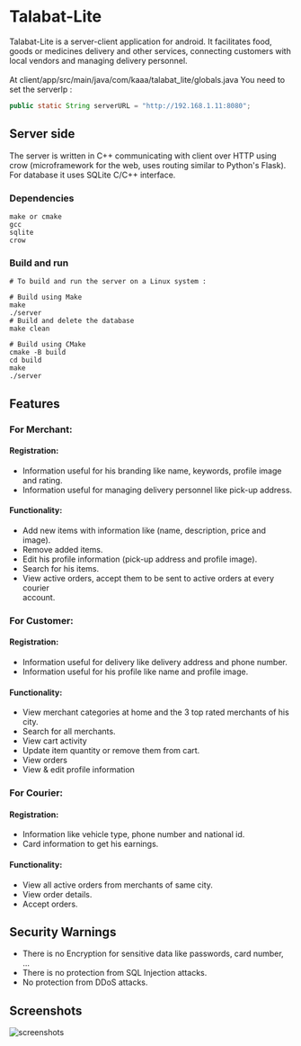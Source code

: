 # Talabat-Lite
Talabat-Lite is a server-client application for android. It facilitates food, goods or medicines delivery and other services, connecting customers with local vendors and managing delivery personnel.<br><br>
At client/app/src/main/java/com/kaaa/talabat_lite/globals.java You need to set the serverIp :
```java
public static String serverURL = "http://192.168.1.11:8080";
```
## Server side
The server is written in C++ communicating with client over HTTP using crow (microframework for the web, uses routing similar to Python's Flask).
<br>For database it uses SQLite C/C++ interface.
### Dependencies
```
make or cmake
gcc
sqlite
crow
```
### Build and run
```shell
# To build and run the server on a Linux system :

# Build using Make
make
./server
# Build and delete the database
make clean

# Build using CMake
cmake -B build
cd build
make
./server
```
## Features
### For Merchant: 
#### Registration:
- Information useful for his branding like name, keywords, profile image and rating. <br>
- Information useful for managing delivery personnel like pick-up address. <br>
#### Functionality:
- Add new items with information like (name, description, price and image). <br>
- Remove added items. <br>
- Edit his profile information (pick-up address and profile image). <br>
- Search for his items. <br>
- View active orders, accept them to be sent to active orders at every courier <br>
account. 
### For Customer: 
#### Registration:
- Information useful for delivery like delivery address and phone number. <br>
- Information useful for his profile like name and profile image. <br>
#### Functionality:
- View merchant categories at home and the 3 top rated merchants of his city. <br>
- Search for all merchants. <br>
- View cart activity <br>
- Update item quantity or remove them from cart. <br>
- View orders <br>
- View & edit profile information
### For Courier: 
#### Registration:
- Information like vehicle type, phone number and national id. <br>
- Card information to get his earnings. <br>
#### Functionality:
- View all active orders from merchants of same city. <br>
- View order details.<br>
- Accept orders.<br>
## Security Warnings
- There is no Encryption for sensitive data like passwords, card number, ...
- There is no protection from SQL Injection attacks.
- No protection from DDoS attacks.
## Screenshots
![screenshots](https://github.com/user-attachments/assets/6c4ebe77-06ed-43cf-a8bd-d372e623f695)



